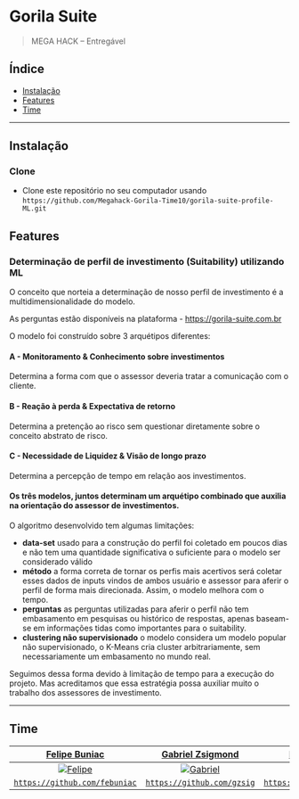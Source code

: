 # Gorila Suite

> MEGA HACK – Entregável


## Índice

- [Instalação](#instalação)
- [Features](#features)
- [Time](#time)

---

## Instalação


### Clone

- Clone este repositório no seu computador usando `https://github.com/Megahack-Gorila-Time10/gorila-suite-profile-ML.git`

## Features

### Determinação de perfil de investimento (Suitability) utilizando ML

O conceito que norteia a determinação de nosso perfil de investimento é a multidimensionalidade do modelo.

As perguntas estão disponíveis na plataforma - https://gorila-suite.com.br

O modelo foi construído sobre 3 arquétipos diferentes:
#### A - Monitoramento & Conhecimento sobre investimentos
Determina a forma com que o assessor deveria tratar a comunicação com o cliente.
#### B -  Reação à perda & Expectativa de retorno
Determina a pretenção ao risco sem questionar diretamente sobre o conceito abstrato de risco.
#### C - Necessidade de Liquidez & Visão de longo prazo
Determina a percepção de tempo em relação aos investimentos.
#### Os três modelos, juntos determinam um arquétipo combinado que auxilia na orientação do assessor de investimentos.


O algoritmo desenvolvido tem algumas limitações:
 - **data-set** usado para a construção do perfil foi coletado em poucos dias e não tem uma quantidade significativa o suficiente para o modelo ser considerado válido
 - **método** a forma correta de tornar os perfis mais acertivos será coletar esses dados de inputs vindos de ambos usuário e assessor para aferir o perfil de forma mais direcionada. Assim, o modelo melhora com o tempo.
 - **perguntas** as perguntas utilizadas para aferir o perfil não tem embasamento em pesquisas ou histórico de respostas, apenas baseam-se em informações tidas como importantes para o suitability.
 - **clustering não supervisionado** o modelo considera um modelo popular não supervisionado, o K-Means cria cluster arbitrariamente, sem necessariamente um embasamento no mundo real.
 
Seguimos dessa forma devido à limitação de tempo para a execução do projeto. Mas acreditamos que essa estratégia possa auxiliar muito o trabalho dos assessores de investimento.

---

## Time


| <a href="https://www.linkedin.com/in/felipebuniac/" target="_blank">**Felipe Buniac**</a> | <a href="https://www.linkedin.com/in/gzsig/" target="_blank">**Gabriel Zsigmond**</a> | <a href="https://www.linkedin.com/in/matheusdmd/" target="_blank">**Matheus Marotzke**</a> |
| :---: |:---:| :---:|
| [![Felipe](https://avatars0.githubusercontent.com/u/11540140?s=460&u=d9f0b50572450a5b7418f4381584b3b5c487bc4b&v=4s=100)]()    | [![Gabriel](https://avatars0.githubusercontent.com/u/45796046?s=460&u=0c756f32e5b3554fc112a7713b6421ba8e4edac0&v=4&s=100)]() | [![Matheus](https://avatars3.githubusercontent.com/u/11445689?s=460&u=15f9cb77220720df6aa502dd104283fde38715fb&v=4s=100)]()  |
| <a href="https://github.com/febuniac" target="_blank">`https://github.com/febuniac`</a> | <a href="https://github.com/gzsig" target="_blank">`https://github.com/gzsig`</a> | <a href="https://github.com/MatheusDMD" target="_blank">`https://github.com/MatheusDMD`</a> |

